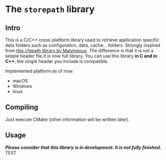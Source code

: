 # The `storepath` library

## Intro

This is a C/C++ cross-platform library used to retrieve application specific data folders such as configuration, data, cache... folders. 
Strongly inspired from [this cfgpath library by Malvineous](https://github.com/Malvineous/cfgpath).
The difference is that it is not a simple header file it is now full library.
You can use this library **in C and in C++**, the single header you include is compatible.

Implemented platform as of now:
- macOS
- Windows
- linux

## Compiling

Just execute CMake (other information will be written later).

## Usage

**_Please consider that this library is in development. It is not fully finished._**
TEST
